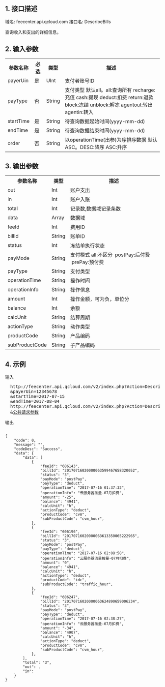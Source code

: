 ## 1. 接口描述

域名: feecenter.api.qcloud.com
接口名: DescribeBills

查询收入和支出的详细信息。


## 2. 输入参数
 

<table class="t"><tbody><tr>
<th><b>参数名称</b></th>
<th><b>必选</b></th>
<th><b>类型</b></th>
<th><b>描述</b></th>
<tr>
<td> payerUin <td> 是 <td> UInt <td> 支付者账号ID
<tr>
<td> payType <td> 否 <td> String <td> 支付类型 默认all。all:查询所有  recharge:充值  cash:提现  deduct:扣费  return:退款  block:冻结  unblock:解冻  agentout:转出  agentin:转入  
<tr>
<td> startTime <td> 是 <td> String <td> 待查询数据起始时间(yyyy-mm-dd)
<tr>
<td> endTime <td> 是 <td> String <td> 待查询数据结束时间(yyyy-mm-dd)
<tr>
<td> order <td> 否 <td> String <td> 以operationTime(出参)为序排序数据 默认ASC。DESC:降序  ASC:升序
</tbody></table>

 

## 3. 输出参数
 

<table class="t"><tbody><tr>
<th><b>参数名称</b></th>
<th><b>类型</b></th>
<th><b>描述</b></th>
<tr>
<td> out <td> Int <td> 账户支出
<tr>
<td> in <td> Int <td> 账户入账
<tr>
<td> total <td> Int <td> 记录数,数据域记录条数
<tr>
<td> data <td> Array <td> 数据域
<tr>
<td> feeId <td> Int <td> 费用ID
<tr>
<td> billId <td> String <td> 账单ID
<tr>
<td> status <td> Int <td> 冻结单执行状态
<tr>
<td> payMode <td> String <td> 支付模式 all:不区分  postPay:后付费  prePay:预付费
<tr>
<td> payType <td> String <td> 支付类型 
<tr>
<td> operationTime <td> String <td> 操作时间
<tr>
<td> operationInfo <td> String <td> 操作信息
<tr>
<td> amount <td> Int <td> 操作金额，可为负，单位分
<tr>
<td> balance <td> Int <td> 余额
<tr>
<td> calcUnit <td> String <td> 结算周期
<tr>
<td> actionType <td> String <td> 动作类型
<tr>
<td> productCode <td> String <td> 产品编码
<tr>
<td> subProductCode <td> String <td> 子产品编码
</tbody></table>

 

## 4. 示例
 
输入
<pre>
  http://feecenter.api.qcloud.com/v2/index.php?Action=DescribeBills
  &payerUin=12345678
  &startTime=2017-07-15
  &endTime=2017-08-04
  http://feecenter.api.qcloud.com/v2/index.php?Action=DescribeBills
  &<a href="http://tcecqpoc.fsphere.cn/document/api/213/6976">公共请求参数</a>
</pre>

输出
```

{
    "code": 0,
    "message": "",
    "codeDesc": "Success",
    "data": {
        "data": [
            {
                "feeId": "606143",
                "billId": "20170716020000063599467658320052",
                "status": "3",
                "payMode": "postPay",
                "payType": "deduct",
                "operationTime": "2017-07-16 01:37:32",
                "operationInfo": "云服务器按量-07月扣费",
                "amount": "-25",
                "balance": "4941",
                "calcUnit": "h",
                "actionType": "deduct",
                "productCode": "cvm",
                "subProductCode": "cvm_hour",
            },
            {
                "feeId": "606196",
                "billId": "20170716020000063613350065222965",
                "status": "3",
                "payMode": "postPay",
                "payType": "deduct",
                "operationTime": "2017-07-16 02:08:58",
                "operationInfo": "云服务器流量按量-07月扣费",
                "amount": "0",
                "balance": "4941",
                "calcUnit": "h",
                "actionType": "deduct",
                "productCode": "idc",
                "subProductCode": "traffic_hour",
            },
            {
                "feeId": "606247",
                "billId": "20170716020000063624890659006234",
                "status": "3",
                "payMode": "postPay",
                "payType": "deduct",
                "operationTime": "2017-07-16 02:38:27",
                "operationInfo": "云服务器按量-07月扣费",
                "amount": "-34",
                "balance": "4907",
                "calcUnit": "h",
                "actionType": "deduct",
                "productCode": "cvm",
                "subProductCode": "cvm_hour",
            },
        ],
        "total": "3",
        "out": ,
        "in": 
    }
}


```

